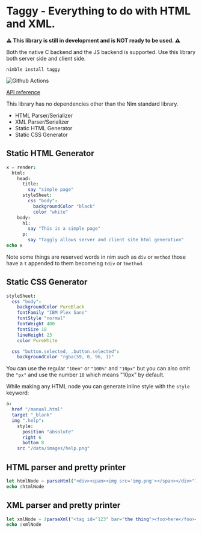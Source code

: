 # Taggy - Everything to do with HTML and XML<tags>.

**⚠️ This library is still in development and is NOT ready to be used. ⚠️**

Both the native C backend and the JS backend is supported. Use this library both server side and client side.

`nimble install taggy`

![Github Actions](https://github.com/treeform/taggy/workflows/Github%20Actions/badge.svg)

[API reference](https://treeform.github.io/taggy)

This library has no dependencies other than the Nim standard library.

* HTML Parser/Serializer
* XML Parser/Serializer
* Static HTML Generator
* Static CSS Generator

## Static HTML Generator

```nim
x = render:
  html:
    head:
      title:
        say "simple page"
      styleSheet:
        css "body":
          backgroundColor "black"
          color "white"
    body:
      h1:
        say "This is a simple page"
      p:
        say "Taggly allows server and client site html generation"
echo x
```

Note some things are reserved words in nim such as `div` or `method` those have a `t` appended to them becomeing `tdiv` or `tmethod`.

## Static CSS Generator

```nim
styleSheet:
  css "body":
    backgroundColor PureBlack
    fontFamily "IBM Plex Sans"
    fontStyle "normal"
    fontWeight 400
    fontSize 18
    lineHeight 23
    color PureWhite

  css "button.selected, .button.selected":
    backgroundColor "rgba(59, 0, 96, 1)"
```

You can use the regular `"10em"` or `"100%"` and `"10px"` but you can also omit the `"px"` and use the number `10` which means "10px" by default.

While making any HTML node you can generate inline style with the `style` keyword:

```nim
a:
  href "/manual.html"
  target "_blank"
  img ".help":
    style:
      position "absolute"
      right 6
      bottom 8
    src "/data/images/help.png"
```


## HTML parser and pretty printer

```nim
let htmlNode = parseHtml("<div><span><img src='img.png'></span></div>")
echo $htmlNode
```

## XML parser and pretty printer

```nim
let xmlNode = $parseXml("<tag id="123" bar="the thing"><foo>here</foo><foo2></foo2></tag>")
echo $xmlNode
```
